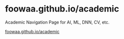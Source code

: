 # foowaa.github.io/academic
Academic Navigation Page for AI, ML, DNN, CV, etc.

[foowaa.github.io/academic](https://foowaa.github.io/academic)
